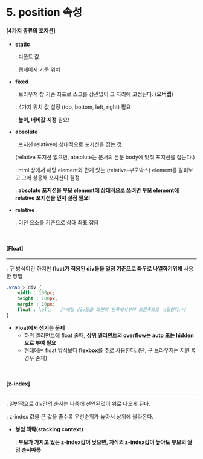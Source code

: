 # 5. position 속성

#### [4가지 종류의 포지션]

- **static**

  : 디폴트 값.

  : 웹페이지 기준 위치

- **fixed**

  : 브라우저 창 기준 좌표로 스크롤 상관없이 그 자리에 고정된다. (**오버랩**)

  : 4가지 위치 값 설정 (top, bottom, left, right)  필요

  : **높이, 너비값 지정** 필요!

- **absolute**

  : 포지션 relative에 상대적으로 포지션을 잡는 것.

  (relative 포지션 없으면, absolute는 문서의 본문 body에 맞춰 포지션을 잡는다.)

  : html 상에서 해당 element와 관계 있는 (relative-부모박스) element를 살펴보고 그에 상응해 포지션이 결정

  : **absolute 포지션을 부모 element에 상대적으로 쓰려면 부모 element에 relative 포지션을 먼저 설정 필요!**

- **relative**

  : 이전 요소를 기준으로 상대 좌표 잡음

<br>

#### [Float]

-----

: 구 방식이긴 하지만 **float가 적용된 div들을 일정 기준으로 좌우로 나열하기위해** 사용한 방법

```css
.wrap > div {
	width : 100px;
	height : 100px;
	margin : 10px;
	float : left;   /*해당 div들을 화면의 왼쪽에서부터 오른족으로 나열한다.*/
}
```

- **Float에서 생기는 문제**
  - 하위 엘리먼트에 float 줄때, **상위 엘러먼트의 overflow는 auto 또는 hidden으로 부여 필요**
  - 현대에는 float 방식보다 **flexbox**를 주로 사용한다. (단, 구 브라우저는 지원 X 경우 존재)

<br>

#### [z-index]

----

: 일반적으로 div간의 순서는 나중에 선언된것이 위로 나오게 된다.

: z-index 값을 큰 값을 줄수록 우선순위가 높아서 상위에 올라온다.

* **쌓임 맥락(stacking context)**

  : **부모가 가지고 있는 z-index값이 낮으면, 자식의 z-index값이 높아도 부모의 쌓임 순서따름**

  